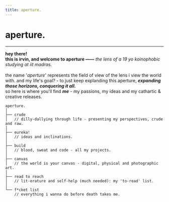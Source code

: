 ```yaml
---
title: aperture.
---
```

# aperture.
---
**hey there!** \
**this is irvin, and welcome to aperture ——** _the lens of a 19 yo koinophobic studying at iit madras._ \
\
the name '_aperture_' represents the field of view of the lens i view the world with. 
and my life's goal? - to just keep explanding this aperture, _**expanding those horizons, conquering it all.**_ \
so here is where you'll find ***me*** - my passions, my ideas and my cathartic & creative releases.
``` structure
aperture.
│
├── crude
│   // dilly-dallying through life - presenting my perspectives, crude and raw.
│
├── eureka!
│   // ideas and inclinations.
│
├── build
│   // blood, sweat and code - all my projects.
│
├── canvas
│   // the world is your canvas - digital, physical and photographic art.
│
├── read to reach
│   // lit-erature and self-help (much needed): my 'to-read' list.
│
└── f*cket list
    // everything i wanna do before death takes me.
```
